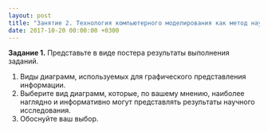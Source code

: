 ```yaml
---
layout: post
title: "Занятие 2. Технология компьютерного моделирования как метод научного исследования."
date: 2017-10-20 00:00:00 +0300
---
```


**Задание 1.** Представьте в виде постера результаты выполнения заданий.

1. Виды диаграмм, используемых для графического представления информации.
2. Выберите вид диаграмм, которые, по вашему мнению, наиболее наглядно и информативно могут представлять результаты научного исследования.
3. Обоснуйте ваш выбор.
